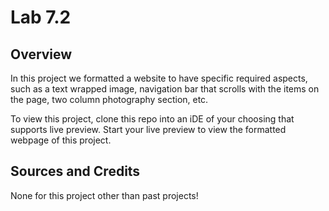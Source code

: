 # Lab 7.2

## Overview
In this project we formatted a website to have specific required aspects, such as a text wrapped image, navigation bar that scrolls with the items on the page, two column photography section, etc.

To view this project, clone this repo into an iDE of your choosing that supports live preview. Start your live preview to view the formatted webpage of this project.

## Sources and Credits

None for this project other than past projects!
